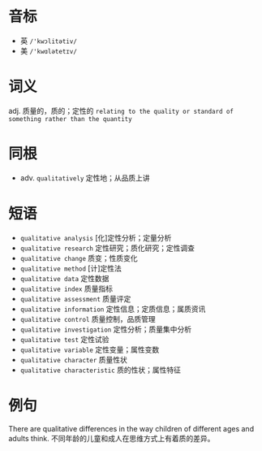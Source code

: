 # 音标

- 英 `/'kwɔlitətiv/`
- 美 `/'kwɑlətetɪv/`

# 词义

adj. 质量的，质的；定性的
`relating to the quality or standard of something rather than the quantity`

# 同根

- adv. `qualitatively` 定性地；从品质上讲

# 短语

- `qualitative analysis` [化]定性分析；定量分析
- `qualitative research` 定性研究；质化研究；定性调查
- `qualitative change` 质变；性质变化
- `qualitative method` [计]定性法
- `qualitative data` 定性数据
- `qualitative index` 质量指标
- `qualitative assessment` 质量评定
- `qualitative information` 定性信息；定质信息；属质资讯
- `qualitative control` 质量控制，品质管理
- `qualitative investigation` 定性分析；质量集中分析
- `qualitative test` 定性试验
- `qualitative variable` 定性变量；属性变数
- `qualitative character` 质量性状
- `qualitative characteristic` 质的性状；属性特征

# 例句

There are qualitative differences in the way children of different ages and adults think.
不同年龄的儿童和成人在思维方式上有着质的差异。


